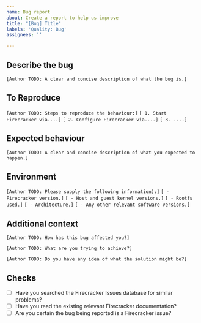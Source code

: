 ```yaml
---
name: Bug report
about: Create a report to help us improve
title: "[Bug] Title"
labels: 'Quality: Bug'
assignees: ''

---
```


## Describe the bug

`[Author TODO: A clear and concise description of what the bug is.]`

## To Reproduce

`[Author TODO: Steps to reproduce the behaviour:]`
`[ 1. Start Firecracker via....]`
`[ 2. Configure Firecracker via....]`
`[ 3. ....]`

## Expected behaviour

`[Author TODO: A clear and concise description of what you expected to happen.]`

## Environment

`[Author TODO: Please supply the following information):]`
`[ - Firecracker version.]`
`[ - Host and guest kernel versions.]`
`[ - Rootfs used.]`
`[ - Architecture.]`
`[ - Any other relevant software versions.]`

## Additional context

`[Author TODO: How has this bug affected you?]`

`[Author TODO: What are you trying to achieve?]`

`[Author TODO: Do you have any idea of what the solution might be?]`

## Checks
- [ ] Have you searched the Firecracker Issues database for similar problems?
- [ ] Have you read the existing relevant Firecracker documentation?
- [ ] Are you certain the bug being reported is a Firecracker issue?
